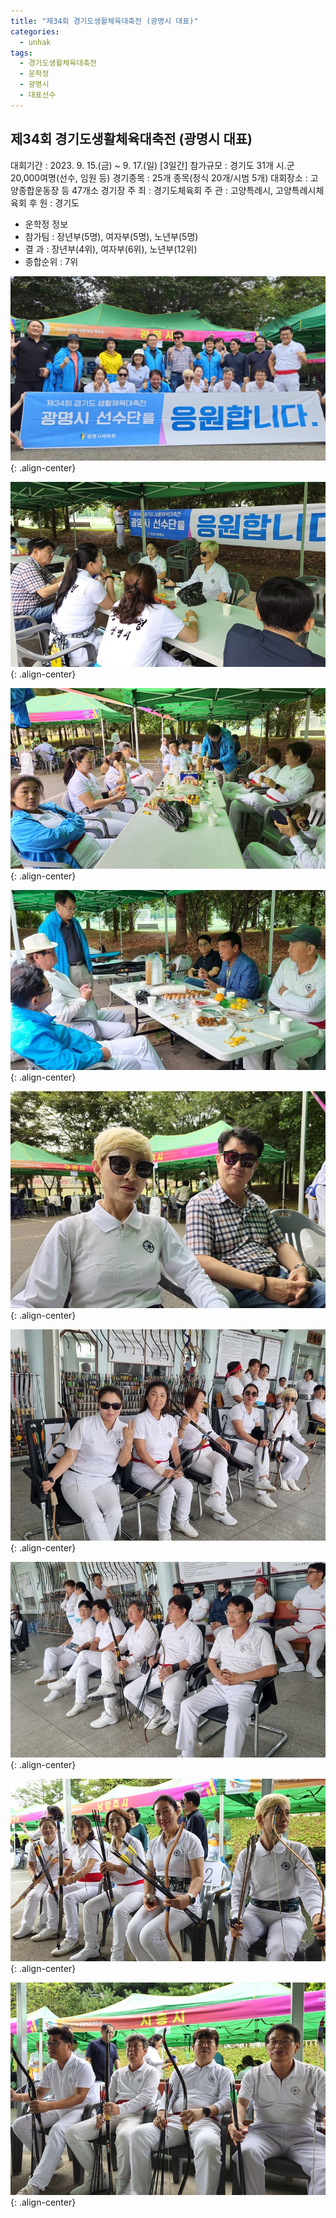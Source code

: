 ```yaml
---
title: "제34회 경기도생활체육대축전 (광명시 대표)"
categories:
  - unhak
tags:
  - 경기도생활체육대축전
  - 운학정
  - 광명시
  - 대표선수
---
```


## 제34회 경기도생활체육대축전 (광명시 대표)

대회기간 : 2023. 9. 15.(금) ~ 9. 17.(일) [3일간]
참가규모 : 경기도 31개 시.군 20,000여명(선수, 임원 등)
경기종목 : 25개 종목(정식 20개/시범 5개)
대회장소 : 고양종합운동장 등 47개소 경기장
주 최 : 경기도체육회
주 관 : 고양특례시, 고양특례시체육회
후 원 : 경기도

- 운학정 정보
- 참가팀 : 장년부(5명), 여자부(5명), 노년부(5명)
- 결 과 : 장년부(4위), 여자부(6위), 노년부(12위) 
- 종합순위 : 7위


![제34회 경기도생활체육대축전 광명시 운학정1](/assets/images/unhak/ggsports_202309_01.jpg "제34회 경기도생활체육대축전 광명시 운학정1"){: .align-center}

![제34회 경기도생활체육대축전 광명시 운학정2](/assets/images/unhak/ggsports_202309_02.jpg "제34회 경기도생활체육대축전 광명시 운학정2"){: .align-center}

![제34회 경기도생활체육대축전 광명시 운학정4](/assets/images/unhak/ggsports_202309_03.jpg "제34회 경기도생활체육대축전 광명시 운학정4"){: .align-center}

![제34회 경기도생활체육대축전 광명시 운학정5](/assets/images/unhak/ggsports_202309_04.jpg "제34회 경기도생활체육대축전 광명시 운학정5"){: .align-center}

![제34회 경기도생활체육대축전 광명시 운학정6](/assets/images/unhak/ggsports_202309_05.jpg "제34회 경기도생활체육대축전 광명시 운학정6"){: .align-center}

![제34회 경기도생활체육대축전 광명시 운학정7](/assets/images/unhak/ggsports_202309_06.jpg "제34회 경기도생활체육대축전 광명시 운학정7"){: .align-center}

![제34회 경기도생활체육대축전 광명시 운학정8](/assets/images/unhak/ggsports_202309_07.jpg "제34회 경기도생활체육대축전 광명시 운학정8"){: .align-center}

![제34회 경기도생활체육대축전 광명시 운학정9](/assets/images/unhak/ggsports_202309_08.jpg "제34회 경기도생활체육대축전 광명시 운학정9"){: .align-center}

![제34회 경기도생활체육대축전 광명시 운학정10](/assets/images/unhak/ggsports_202309_09.jpg "제34회 경기도생활체육대축전 광명시 운학정10"){: .align-center}



